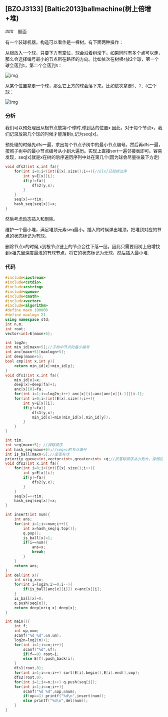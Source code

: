 ## [BZOJ3133] [Baltic2013]ballmachine(树上倍增+堆)

###　题面

有一个装球机器，构造可以看作是一棵树。有下面两种操作：

从根放入一个球，只要下方有空位，球会沿着树滚下。如果同时有多个点可以走，那么会选择编号最小的节点所在路径的方向。比如依次在树根`4`放2个球，第一个球会落到`1`，第二个会落到`3`：

![img](https://www.lydsy.com/JudgeOnline/upload/201304/1(7).jpg)

 

从某个位置拿走一个球，那么它上方的球会落下来。比如依次拿走`5, 7, 8`三个球：

![img](https://www.lydsy.com/JudgeOnline/upload/201304/2(1).jpg)

### 分析

我们可以预处理出从根节点放第i个球时,球到达的位置x.因此，对于每个节点x，我们记录放第几个球的时候才能落到x,记为seq[x]。

预处理的时候先dfs一遍，求出每个节点子树中的最小节点编号。然后再dfs一遍，按照子树中的最小节点编号从小到大遍历。实现上直接sort一遍邻接表即可。容易发现，seq[x]就是x在树的后序遍历序列中处在第几个(因为球会尽量往最下方走)

```cpp
void dfs2(int x,int fa){
	for(int i=0;i<(int)E[x].size();i++){//E[x]已经排过序
		int y=E[x][i];
		if(y!=fa){
			dfs2(y,x);
		}
	} 
	seq[x]=++tim;
	hash_seq[seq[x]]=x;
}
```

然后考虑动态插入和删除。

维护一个最小堆，满足堆顶元素seq最小。插入的时候弹出堆顶，把堆顶对应的节点的状态标记为有球。

删除节点x的时候,x到根节点链上的节点会往下落一层。因此只需要用树上倍增找到x祖先里深度最浅的有球节点，将它的状态标记为无球，然后插入最小堆.

### 代码

```cpp
#include<iostream>
#include<cstdio>
#include<cstring>
#include<queue>
#include<cmath>
#include<vector>
#include<algorithm>
#define maxn 100000
#define maxlogn 21 
using namespace std;
int n,m;
int root;
vector<int>E[maxn+5];

int log2n;
int min_id[maxn+5];//子树中节点的最小编号 
int anc[maxn+5][maxlogn+5];
int deep[maxn+5];
bool cmp(int x,int y){
	return min_id[x]<min_id[y];
}
void dfs1(int x,int fa){
	min_id[x]=x;
	deep[x]=deep[fa]+1;
	anc[x][0]=fa;
	for(int i=1;i<=log2n;i++) anc[x][i]=anc[anc[x][i-1]][i-1];
	for(int i=0;i<(int)E[x].size();i++){
		int y=E[x][i];
		if(y!=fa){
			dfs1(y,x);
			min_id[x]=min(min_id[x],min_id[y]);
		}
	} 
}

int tim;
int seq[maxn+5]; //掉球顺序 
int hash_seq[maxn+5];//seq=i的节点编号 
int is_ball[maxn+5];//是否有球 
priority_queue<int,vector<int>,greater<int> >q;//按落球顺序从小到大，存储没有球的节点 
void dfs2(int x,int fa){
	for(int i=0;i<(int)E[x].size();i++){
		int y=E[x][i];
		if(y!=fa){
			dfs2(y,x);
		}
	} 
	seq[x]=++tim;
	hash_seq[seq[x]]=x;
}

int insert(int num){
	int ans;
	for(int i=1;i<=num;i++){
		int x=hash_seq[q.top()];
		q.pop();
		is_ball[x]=1;
		if(i==num){
			ans=x;
			break;
		} 
	}
	return ans;
}
int del(int x){
	int orig_x=x;
	for(int i=log2n;i>=0;i--){
		if(is_ball[anc[x][i]]) x=anc[x][i];
	}
	is_ball[x]=0;
	q.push(seq[x]);
	return deep[orig_x]-deep[x];
}

int main(){
	int f;
	int op,num;
	scanf("%d %d",&n,&m);
	log2n=log2(n)+1;
	for(int i=1;i<=n;i++){
		scanf("%d",&f);
		if(f==0) root=i;
		else E[f].push_back(i);
	} 
	dfs1(root,0);
	for(int i=1;i<=n;i++) sort(E[i].begin(),E[i].end(),cmp);
	dfs2(root,0);
	for(int i=1;i<=n;i++) q.push(seq[i]);
	for(int i=1;i<=m;i++){
		scanf("%d %d",&op,&num);
		if(op==1) printf("%d\n",insert(num));
		else printf("%d\n",del(num));
	}
}

```

